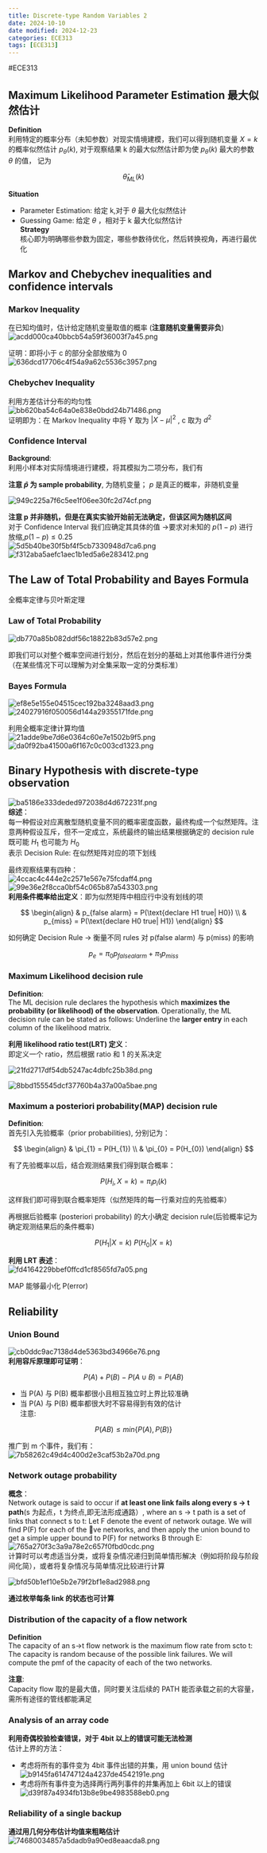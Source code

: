 ```yaml
---
title: Discrete-type Random Variables 2
date: 2024-10-10
date modified: 2024-12-23
categories: ECE313
tags: [ECE313]
---
```


#ECE313 

## Maximum Likelihood Parameter Estimation 最大似然估计

**Definition**  
利用特定的概率分布（未知参数）对现实情境建模，我们可以得到随机变量 $X=k$ 的概率似然估计 $p_{\theta}(k)$, 对于观察结果 k 的最大似然估计即为使 $p_{\theta}(k)$ 最大的参数 $\theta$ 的值， 记为

$$
\hat{\theta}_{ML}(k)
$$

**Situation**
- Parameter Estimation: 给定 k,对于 $\theta$ 最大化似然估计
- Guessing Game: 给定 $\theta$ ，相对于 k 最大化似然估计  
**Strategy**  
核心即为明确哪些参数为固定，哪些参数待优化，然后转换视角，再进行最优化

## Markov and Chebychev inequalities and confidence intervals

### Markov Inequality

在已知均值时，估计给定随机变量取值的概率 (**注意随机变量需要非负**)  
![acdd000ca40bbcb54a59f36003f7a45.png](https://s2.loli.net/2024/10/10/nzOSafVlTgZip7h.png)

证明：即将小于 c 的部分全部放缩为 0  
![636dcd17706c4f54a9a62c5536c3957.png](https://s2.loli.net/2024/10/10/4Ibiq7ytvDLzQmR.png)

### Chebychev Inequality

利用方差估计分布的均匀性  
![bb620ba54c64a0e838e0bdd24b71486.png](https://s2.loli.net/2024/10/10/GPhtcqgKvrS4IMb.png)  
证明即为：在 Markov Inequality 中将 Y 取为 $|X-\mu|^{2}$ , c 取为 $d^{2}$ 

### Confidence Interval

**Background**:  
利用小样本对实际情境进行建模，将其模拟为二项分布，我们有

**注意 $\hat{p}$ 为 sample probability**, 为随机变量； $p$ 是真正的概率，非随机变量

![949c225a7f6c5ee1f06ee30fc2d74cf.png](https://s2.loli.net/2024/10/10/9BoNaQ6irtwxsJz.png)

**注意 p 并非随机，但是在真实实验开始前无法确定，但该区间为随机区间**  
对于 Confidence Interval 我们应确定其具体的值 ->要求对未知的 $p(1-p)$ 进行放缩,$p(1-p)\leq 0.25$  
![5d5b40be30f5bf4f5cb7330948d7ca6.png](https://s2.loli.net/2024/10/10/V7QkON82m3zCBYh.png)  
![f312aba5aefc1aec1b1ed5a6e283412.png](https://s2.loli.net/2024/10/10/M6mCfPd8NptbanX.png)

## The Law of Total Probability and Bayes Formula

全概率定律与贝叶斯定理

### Law of Total Probability

![db770a85b082ddf56c18822b83d57e2.png](https://s2.loli.net/2024/10/10/UXueFVCr6L8Kgfo.png)

即我们可以对整个概率空间进行划分，然后在划分的基础上对其他事件进行分类（在某些情况下可以理解为对全集采取一定的分类标准）

### Bayes Formula

![ef8e5e155e04515cec192ba3248aad3.png](https://s2.loli.net/2024/10/10/XtH3cVQWE5DT47o.png)  
![24027916f050056d144a29355171fde.png](https://s2.loli.net/2024/10/10/T5IPu1fCO8rbnKe.png)

利用全概率定律计算均值  
![21adde9be7d6e0364c60e7e1502b9f5.png](https://s2.loli.net/2024/10/10/svM23UxYbJwN7Ze.png)  
![da0f92ba41500a6f167c0c003cd1323.png](https://s2.loli.net/2024/10/10/SqxobgehvfRZciI.png)

## Binary Hypothesis with discrete-type observation

![ba5186e333deded972038d4d672231f.png](https://s2.loli.net/2024/10/21/OsmUtnkeFIxXgZf.png)  
**综述**：  
每一种假设对应离散型随机变量不同的概率密度函数，最终构成一个似然矩阵。注意两种假设互斥，但不一定成立，系统最终的输出结果根据确定的 decision rule 既可能 $H_{1}$ 也可能为 $H_{0}$  
表示 Decision Rule: 在似然矩阵对应的项下划线



最终观察结果有四种：  
![4ccac4c444e2c2571e567e75fcdaff4.png](https://s2.loli.net/2024/10/21/JrixY1sQOzcnjwP.png)  
![99e36e2f8cca0bf54c065b87a543303.png](https://s2.loli.net/2024/10/21/zL3UAStG62qeyXu.png)  
**利用条件概率给出定义**：即为似然矩阵中相应行中没有划线的项

$$
\begin{align}
& p_{false alarm} = P(\text{declare H1 true| H0})  \\
& p_{miss} = P(\text{declare H0 true| H1})
\end{align}
$$

如何确定 Decision Rule -> 衡量不同 rules 对 p(false alarm) 与 p(miss) 的影响

$$
p_{e} = \pi_{0}p_{false alarm} +\pi_{1}p_{miss}
$$

### Maximum Likelihood decision rule

**Definition**:  
The ML decision rule declares the hypothesis which **maximizes the probability (or likelihood) of the observation**. Operationally, the ML decision rule can be stated as follows: Underline the **larger entry** in each column of the likelihood matrix.

**利用 likelihood ratio test(LRT) 定义**：  
即定义一个 ratio，然后根据 ratio 和 1 的关系决定

![21fd2717df54db5247ac4dbfc25b38d.png](https://s2.loli.net/2024/10/21/f2ln7L8qocjiWJS.png)

![8bbd155545dcf37760b4a37a00a5bae.png](https://s2.loli.net/2024/10/21/965VXZnDMwIclfF.png)

### Maximum a posteriori probability(MAP) decision rule

**Definition**:  
首先引入先验概率（prior probabilities), 分别记为：

$$
\begin{align}
& \pi_{1} = P(H_{1}) \\
& \pi_{0} = P(H_{0})
\end{align}
$$

有了先验概率以后，结合观测结果我们得到联合概率：

$$
P(H_{i}, X = k) = \pi_{i}p_{i}(k)
$$

这样我们即可得到联合概率矩阵（似然矩阵的每一行乘对应的先验概率）

再根据后验概率 (posteriori probability) 的大小确定 decision rule(后验概率记为确定观测结果后的条件概率)

$$
P(H_{1} | X=k) \ P(H_{0} | X=k)
$$

**利用 LRT 表述**：  
![fd4164229bbef0ffcd1cf8565fd7a05.png](https://s2.loli.net/2024/10/21/EvPszUG65aOb4wT.png)
 
 MAP 能够最小化 P(error)

## Reliability

### Union Bound

![cb0ddc9ac7138d4de5363bd34966e76.png](https://s2.loli.net/2024/10/22/EJ5gZHsroGLPDX3.png)  
**利用容斥原理即可证明**：

$$
P(A) + P(B)-P(A \cup B) = P(AB)
$$

- 当 P(A) 与 P(B) 概率都很小且相互独立时上界比较准确
- 当 P(A) 与 P(B) 概率都很大时不容易得到有效的估计  
注意:

$$
P(AB) \leq min\{P(A),P(B)\}
$$

推广到 m 个事件，我们有：  
![7b58262c49d4c400d2e3caf53b2a70d.png](https://s2.loli.net/2024/10/22/ftcYVeNmvbH1yDB.png)

### Network outage probability

**概念**：  
Network outage is said to occur if **at least one link fails along every s -> t path**(s 为起点，t 为终点,即无法形成通路）, where an s -> t path is a set of links that connect s to t: Let F denote the event of network outage. We will find P(F) for each of the ve networks, and then apply the union bound to get a simple upper bound to P(F) for networks B through E:  
![765a270f3c3a9a78e2c657f0fbd0cdc.png](https://s2.loli.net/2024/10/22/rzMgaRbiYGfABjQ.png)  
计算时可以考虑适当分类，或将复杂情况递归到简单情形解决（例如将阶段与阶段间化简），或者将复杂情况与简单情况比较进行计算

![bfd50b1ef10e5b2e79f2bf1e8ad2988.png](https://s2.loli.net/2024/10/22/qznU2OjIVeoMuJ5.png)

**通过枚举每条 link 的状态也可计算**

### Distribution of the capacity of a flow network

**Definition**  
The capacity of an s->t flow network is the maximum flow rate from scto t: The capacity is random because of the possible link failures. We will compute the pmf of the capacity of each of the two networks.

**注意**:  
Capacity flow 取的是最大值，同时要关注后续的 PATH 能否承载之前的大容量，需所有途径的管线都能满足

### Analysis of an array code

**利用奇偶校验检查错误，对于 4bit 以上的错误可能无法检测**  
估计上界的方法：
- 考虑将所有的事件变为 4bit 事件出错的并集，用 union bound 估计  
![b9145fa614747124a4237de4542191e.png](https://s2.loli.net/2024/10/22/Ksy1B8TwOWqQzkR.png)
- 考虑将所有事件变为选择两行两列事件的并集再加上 6bit 以上的错误  
![d39f87a4934fb13b8e9be4983588eb0.png](https://s2.loli.net/2024/10/22/jZGiPS5epdoAb7y.png)

### Reliability of a single backup

**通过用几何分布估计均值来粗略估计**  
![74680034857a5dadb9a90ed8eaacda8.png](https://s2.loli.net/2024/10/22/ZtAQ5Hu1xgkC4Rn.png)

